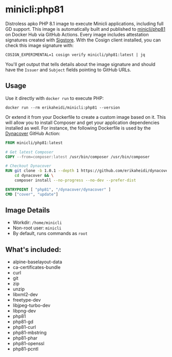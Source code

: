 # minicli:php81

Distroless apko PHP 8.1 image to execute Minicli applications, including full GD support. This image is automatically built and published to [minicli/php81](https://hub.docker.com/repository/docker/minicli/php81) on Docker Hub via GitHub Actions. Every image includes attestation signatures created with [Sigstore](https://docs.sigstore.dev). With the Cosign client installed, you can check this image signature with:

```shell
COSIGN_EXPERIMENTAL=1 cosign verify minicli/php81:latest | jq
```

You'll get output that tells details about the image signature and should have the `Issuer` and `Subject` fields pointing to GitHub URLs.

## Usage

Use it directly with `docker run` to execute PHP:

```shell
docker run --rm erikaheidi/minicli:php81 --version
```

Or extend it from your Dockerfile to create a custom image based on it. This will allow you to install Composer and get your application dependencies installed as well. For instance, the following Dockerfile is used by the [Dynacover](https://github.com/erikaheidi/dynacover) GitHub Action:

```Dockerfile
FROM minicli/php81:latest

# Get latest Composer
COPY --from=composer:latest /usr/bin/composer /usr/bin/composer

# Checkout Dynacover
RUN git clone -b 1.0.1 --depth 1 https://github.com/erikaheidi/dynacover.git && \
    cd dynacover && \
    composer install --no-progress --no-dev --prefer-dist

ENTRYPOINT [ "php81", "/dynacover/dynacover" ]
CMD ["cover", "update"]
```
## Image Details

- Workdir: `/home/minicli`
- Non-root user: `minicli`
- By default, runs commands as `root` 

## What's included:

- alpine-baselayout-data
- ca-certificates-bundle
- curl
- git
- zip
- unzip
- libxml2-dev
- freetype-dev
- libjpeg-turbo-dev
- libpng-dev
- php81
- php81-gd
- php81-curl
- php81-mbstring
- php81-phar
- php81-openssl
- php81-pcntl
